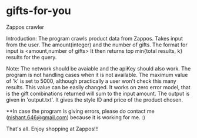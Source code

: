 gifts-for-you
=============
Zappos crawler

Introduction:
The program crawls product data from Zappos.
Takes input from the user. The amount(integer) and the number of gifts.
The format for input is <amount,number of gifts>
It then returns top min{total results, k} results for the query.

Note:
The network should be avaiable and the apiKey should also work.
The program is not handling cases when it is not available.
The maximum value of 'k' is set to 5000, although practically a user won't check this many results. This value can be easily changed.
It works on zero error model, that is the gift combinations returned will sum to the input amount.
The output is given in 'output.txt'. It gives the style ID and price of the product chosen.

**In case the program is giving errors, please do contact me (nishant.646@gmail.com) because it is working for me. :)


That's all. Enjoy shopping at Zappos!!!
